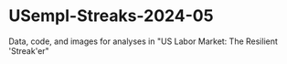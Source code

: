 # USempl-Streaks-2024-05
Data, code, and images for analyses in "US Labor Market: The Resilient 'Streak'er"
